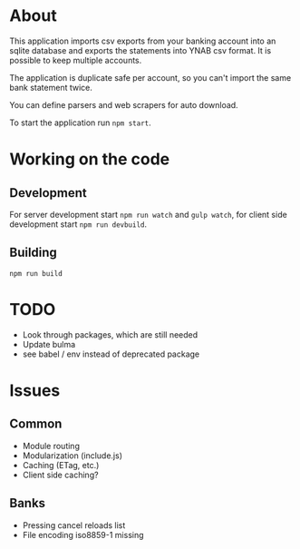 # About

This application imports csv exports from your banking account into an sqlite
database and exports the statements into YNAB csv format.
It is possible to keep multiple accounts.

The application is duplicate safe per account, so you can't import the same
bank statement twice.

You can define parsers and web scrapers for auto download.

To start the application run `npm start`.

# Working on the code

## Development

For server development start `npm run watch` and `gulp watch`, for client side development start `npm run devbuild`.

## Building

`npm run build`

# TODO


- Look through packages, which are still needed
- Update bulma
- see babel / env instead of deprecated package

# Issues

## Common

- Module routing
- Modularization (include.js)
- Caching (ETag, etc.)
- Client side caching?

## Banks

- Pressing cancel reloads list
- File encoding iso8859-1 missing
